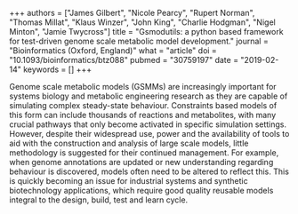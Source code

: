 +++
authors = ["James Gilbert", "Nicole Pearcy", "Rupert Norman", "Thomas Millat", "Klaus Winzer", "John King", "Charlie Hodgman", "Nigel Minton", "Jamie Twycross"]
title = "Gsmodutils: a python based framework for test-driven genome scale metabolic model development."
journal = "Bioinformatics (Oxford, England)"
what = "article"
doi = "10.1093/bioinformatics/btz088"
pubmed = "30759197"
date = "2019-02-14"
keywords = []
+++

Genome scale metabolic models (GSMMs) are increasingly important for systems biology and metabolic engineering research as they are capable of simulating complex steady-state behaviour. Constraints based models of this form can include thousands of reactions and metabolites, with many crucial pathways that only become activated in specific simulation settings. However, despite their widespread use, power and the availability of tools to aid with the construction and analysis of large scale models, little methodology is suggested for their continued management. For example, when genome annotations are updated or new understanding regarding behaviour is discovered, models often need to be altered to reflect this. This is quickly becoming an issue for industrial systems and synthetic biotechnology applications, which require good quality reusable models integral to the design, build, test and learn cycle.